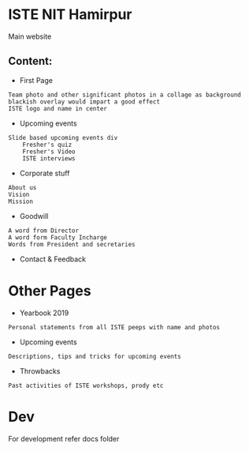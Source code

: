 # ISTE NIT Hamirpur
Main website

## Content:

- First Page

```
Team photo and other significant photos in a collage as background
blackish overlay would impart a good effect
ISTE logo and name in center
```

- Upcoming events
```
Slide based upcoming events div
	Fresher's quiz
	Fresher's Video
	ISTE interviews
```

- Corporate stuff
```
About us
Vision
Mission
```

- Goodwill
```
A word from Director
A word form Faculty Incharge
Words from President and secretaries
```

- Contact & Feedback

# Other Pages
- Yearbook 2019
```
Personal statements from all ISTE peeps with name and photos
```

- Upcoming events 
```
Descriptions, tips and tricks for upcoming events
```

- Throwbacks
```
Past activities of ISTE workshops, prody etc
```

# Dev
For development refer docs folder
